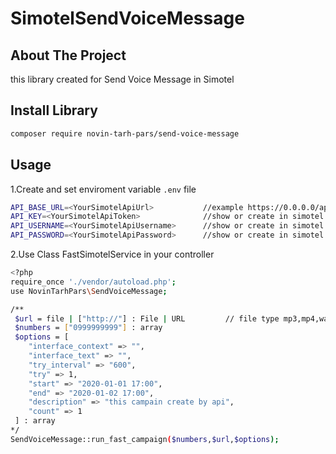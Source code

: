 
# SimotelSendVoiceMessage


<!-- ABOUT THE PROJECT -->
## About The Project
this library created for Send Voice Message in Simotel

## Install Library
```sh
composer require novin-tarh-pars/send-voice-message
```



## Usage

1.Create and set enviroment variable `.env` file
```sh
API_BASE_URL=<YourSimotelApiUrl>           //example https://0.0.0.0/api/v3/autodialer/
API_KEY=<YourSimotelApiToken>              //show or create in simotel admin panel maintenance -> api accounts 
API_USERNAME=<YourSimotelApiUsername>      //show or create in simotel admin panel maintenance -> api accounts
API_PASSWORD=<YourSimotelApiPassword>      //show or create in simotel admin panel maintenance -> api accounts
```

2.Use Class FastSimotelService in your controller
```sh
<?php
require_once './vendor/autoload.php';
use NovinTarhPars\SendVoiceMessage;

/**
 $url = file | ["http://"] : File | URL         // file type mp3,mp4,wav
 $numbers = ["0999999999"] : array
 $options = [
    "interface_context" => "",
    "interface_text" => "",
    "try_interval" => "600",
    "try" => 1,
    "start" => "2020-01-01 17:00",
    "end" => "2020-01-02 17:00",
    "description" => "this campain create by api",
    "count" => 1
 ] : array
*/
SendVoiceMessage::run_fast_campaign($numbers,$url,$options);
```
